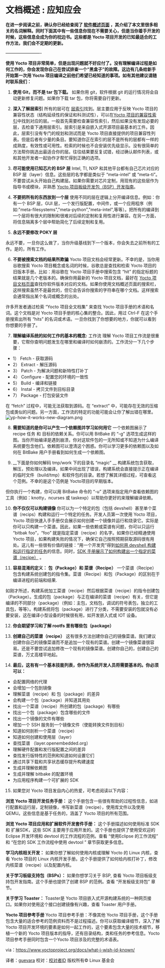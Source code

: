文档概述 : 应知应会
======
__在进一步阅读之前，确认你已经给查阅了 [软件概述页面][1] ，其介绍了本文里很多相关的名词解释。同时下面其中有一些信息你现在不需要关心，但是当你着手开发的时候，这些信息会成为你的枕边书。这些都是 Yocto 项目开发的已知最适合的工作方法，我们会不定期的更新。__

————————-

__使用 Yocto 项目非常简单，但是出现问题就不好应付了。没有理解编译过程是如何工作的，你会发现你自己在尝试排查一个“黑盒子”的故障。这边有几条给新手开始第一次用 Yocto 项目编译之前他们希望已经知道的事项。如有其他建议请随时联系我们：__

1. __使用 Git，而不是 tar 包下载。__ 
如果你用 git，软件根据 git 的运行情况将会自动更新修复问题。如果你下载 tar 包，你将需要自行更新。

2. __深入了解层索引__
所有的层可在 [层索引][2]找到。层主要应用于反映 Yocto 项目的兼容性状态（结构延续性的保证和科测试性），可以在[Yocto 项目的兼容性索引][3]中找到对应的层。一般首先需要检查兼容性索引，然后如果没有发现必要的层，去检查下通用层索引。层索引是来自嵌入式开源项目最基本的工件。因此，层索引没有专门的规划和测试而是 Yocto 项目直接提供的项目兼容性列表。但是后者有少量的条目。要知道你正在索引的层不是所有的层都有一样的成熟度，有效性或可用性。检索的时候也不会安装优先级显示。没有很简单的方法帮你挑选出最适合你的层。往往结果要反复试错，经过确认邮件列表，或和其他开发者一起协作才帮忙得到正确的选项。


3. __尽可能使用已知芯片的 BSP 层__
Intel, TI, NXP 和其他平台都有自己芯片对应的 BSP 层（layer）信息。这些层的名字都是类似于 “meta-intel” 或 “meta-ti”。不要尝试从头开始自己构建层。如果你需要对芯片定制，用现有的这些层作为指导书或模块，并熟悉 [Yocto 项目板级开发包（BSP）开发指南][4]。

4. __不要把所有的东西放到一个层__ 
使用不同的层在逻辑上分开编译信息。例如：你有一个 BSP 层，GUI 层，一个发行版配置，中间件，或一个应用程序（例如:"meta-filesystems","meta-python","meta-intel",等等）。把所有的编译到一个层将有很大的限制和很难对后续的定制和复用性进行兼容。在另一方面，将信息隔离多个层中帮助简化了后续定制和复用。

5. __永远不要修改 POKY 层__ 

永远不要，一旦你这么做了，当你升级基线到下一个版本，你会失去之前所有的工作。是的，所有工作。

6. __不要被搜索文档的结果所欺骗__
Yocto 项目文档会经常更新。不幸的是，当你用谷歌搜索 Yocto 项目概念或名词的时候，谷歌总是查找和检索 Yocto 项目的旧版本手册。比如：用谷歌在 Yocto 项目手册中搜索包含 “hit” 的指定标题的结果就是几个老版本的。确保你用最新的 Yocto 项目文档，最好在 [Yocto 项目文档页面][6]查找你软件版本对应的文档。如果你使用文档概述页面的搜索栏，这样搜索虽然不是最优的，但它会告诉你搜索的字符串在哪个文档。这样搜索会通常指出某个名词或概念的出处。


许多开发者通过检索 “Yocto 项目全文档集” 来查找 Yocto 项目手册的术语和名词。这个文档是对 Yocto 项目手册的核心集的整合。因此，用过 Ctrl-F 在这个手册搜索出所有 “hits” 的名词或术语。一旦你找到了你想要的地方，你就可以看到你想要的手册了。

7. __理解编译系统的如何工作的基本的概念:__ 工作流
理解 Yocto 项目工作流是很重要，它帮你查明问题发生在哪里和编译时如何崩溃的。工作流分一下几个步骤：

- 1） Fetch - 获取源码
- 2） Extract - 解压源码
- 3） Patch - 为解决问题和新特性打补丁
- 4） Configure - 配置您的环境的一致性
- 5） Build - 编译和链接
- 6） Instal - 拷贝文件到目标目录
- 7） Package - 打包安装文件

在 “fetch” 过程中，可能无法获取到源码。在 “extract” 中，可能存在无效的压缩包或类似的问题。另一方面，工作流的特定的功能可能会让你了解出错在哪里。
![yp-how-it-works-new-diagram.png][5]

8. __需要知道的是你可以产生一个依赖图并学习如何用它__
一个依赖图展示了 recipe 任务 和 目标的依赖关系。你可以用 BitBake 的 “-g” 选项生成这样的图。当你开始编译是遇到崩溃，你对这软件包的一无所知或不知道为什么编译系统要包含他们。依赖图可以澄清这个困惑。你可以学习更多的依赖图以及如何在 BitBake 用户手册看到如何生成一个依赖图。

9. __下面是你如何解码 tmp/work 下的目录名 “magic” __
构建系统包含获取，解压，预处理以及编译。如果中间出现了错误，构建系统会直接提示正在编译的临时文件（build/tmp）和软件包的目录。若想了解其详细过程，可查看这个范例。不幸的是这个范例是 Yocto项目的早期版本。

但你执行一个构建，你可以用 BitBake 命令的 “-u” 选项来指定用户查看依赖图的工具（例如：knotty，ncurses 或 taskexp）以帮助你更好的来理解编译依赖。

10. __你不仅仅可以构建镜像__
你可以为一个特定的包（包括 devshell）甚至单个菜谱（recips）构建和运行一个特定的任务。开发人员第一次使用 Yocto 项目，Yocto 项目快速入手手册仅会展示如何创建一个镜像并运行和烧录它。实际是你可以只构建一个菜谱。因此，如果一些依赖或菜谱有问题，你可以只运行 “bitbak foo”，“foo” 就是指定菜谱（recipe）的名字。如果你已经精通使用 Yocto 项目，如果构建失败的情况下，确保它自己按照预期获取源码很有用处。这儿有一些很有价值的链接：“用一个开发壳”得到[如何用 devshell 构建和运行指定的任务][6]的信息。同时，[SDK 手册展示了如何构建出一个指定的菜谱（recipe）][7] 。


11. __容易混淆的定义： 包（Package）和 菜谱（Recipe）__
一个菜谱（Recipe） 包含构建系统创建包的指令集。菜谱（Recipe）和包（Package）的区别在于编译进程的前端和结果.

如刚才所述，构建系统加工菜谱（recipe）然后根据菜谱（recipe）的指令创建包（Package）。生成的包（package）与正在编译的菜谱（recipe）有关，但它是编译的不同部分（package）（例如：主包，文档包，调试的符号表包，独立的工具包，等等）。构建系统将包（package）进行了分类，不需要安装的包就没有必要安装，这在编译小型设备的时候很有用，如开发嵌入式或 IOT 设备。

12. __你会期望学习和了解 rootfs 里有哪些包（package）__

13. __创建自己的菜谱（recipe）__
这有很多方法创建你自己的镜像菜谱。我们建议创建你自己的镜像菜谱而不是追加一个现有的菜谱。创建一个镜像菜谱很容易。还是不要尝试追加修改一个现有的镜像菜谱。创建你自己的，创建自己的菜谱，万丈高楼平地起。

14. __最后，这有有一个基本技能列表，你作为系统开发人员将需要基本的。你必须可以：__
- 会配置网络的代理
- 会增加一个包到镜像
- 理解菜谱（recipe）和 包（package）的差异
- 会构建一个包（package）并知道其用处
- 找出一个菜谱（recipe）所创建的包（package）有哪些
- 找出一个包（package）包含哪些的文件
- 找出一个镜像的文件有哪些
- 增加一个 SSH 服务到一个镜像文件（使能转换文件到目标）
- 知道如何剖析一个菜谱（recipe）
- 知道如何创建和使用层（layer）
- 查找菜谱 （layer.openembedded.org）
- 理解硬件配置和发行版配置之间的差异
- 查找发行版特性的范例和知道如何设置它们
- 通过共享下载和共享状态缓存提升构建速度
- 生成并理解依赖图
- 生成并理解 bitbake 的配置环境
- 为应用程序构建一个可扩展的 SDK 

15. 如果您对 Yocto 项目发自内心的热爱，可考虑阅读以下内容：

__浏览 Yocto 项目开发任务手册：__ 
这个手册包含一些很有帮助的过程性信息，如进行配置和运行层，定制镜像，书写新菜谱（recipe），使用库文件以及使用 QEMU。这些信息是基于任务的，涵盖了 Yocto 项目的所有范围。

__浏览 Yocto 项目应用和扩展软件开发套件手册：__ 
这个手册描述如何使用标准 SDK 和 扩展SDK，这些 SDK 主要用于应用开发的。这个手册也提供了使用受欢迎的 Eclipse 开发环境和 devtool 的工作流程的范例。查看 “使用Eclipse 的工作流程” 和 “在您的 SDK 工作流程中使用 devtool ” 章节获取更多信息。

__学习内核相关开发：__ 如果你想了解如何使用内核或理解 Yocto 的 Linux 内核，查看 Yocto 项目的 Linux 内核开发手册。这个手册提供了如何给内核打补丁，修改内核菜谱（recipe）以及配置内核。

__关于学习板级支持包（BSPs）：__ 如果你想学习关于 BSP, 查看 Yocto 项目板级支持包开发指南。这个手册也提供了创建 BSP 的范例。查看 “开发板级支持包” 章节。

__关于学习 Toaster：__ Toaster是 Yocto 项目嵌入式开源构建系统的一种网页接口。如果你对使用这个接口创建镜像有兴趣，查看 Toaster 用户手册。

__Yocto 项目参考手册__
Yocto 项目参考手册：不像其他 Yocto 项目手册，这个手册包含大量的适合参考的范例资料而不是过程描述。你可以获取编译细节，深入了解 Yocto 项目开发环境的要素是如何一起工作的，这个要素包含大量的技术细节，移植一个新的 Yocto 项目版本的指导，还有目录结构，类和任务的参考信息。Yocto 项目参考手册同时包含一个Yocto 项目涉及的完整的术语表。

via：https://www.yoctoproject.org/docs/what-i-wish-id-known/

译者：[guevara](https://github.com/guevaraya)
校对：[校对者ID](https://github.com/校对者ID)
版权所有© Linux 基金会

[1]: https://github.com/guevaraya/Yocto_doc/blob/master/software-overview/software-overview.md
[2]: http://layers.openembedded.org/
[3]: https://github.com/guevaraya/Yocto_doc/blob/master/software-overview/layer/index.md
[4]: https://github.com/guevaraya/Yocto_doc/blob/master/2.4/bsp-guide/bsp-guide.md
[5]: https://www.yoctoproject.org/wp-content/uploads/2017/07/yp-how-it-works-new-diagram.png
[6]: https://github.com/guevaraya/Yocto_doc/blob/master/3.0/bitbake-user-manual/bitbake-user-manual.md#generating-dependency-graphs
[7]: https://github.com/guevaraya/Yocto_doc/blob/master/2.5/mega-manual/mega-manual.md#sdk-devtool-use-devtool-modify-to-modify-the-source-of-an-existing-component


